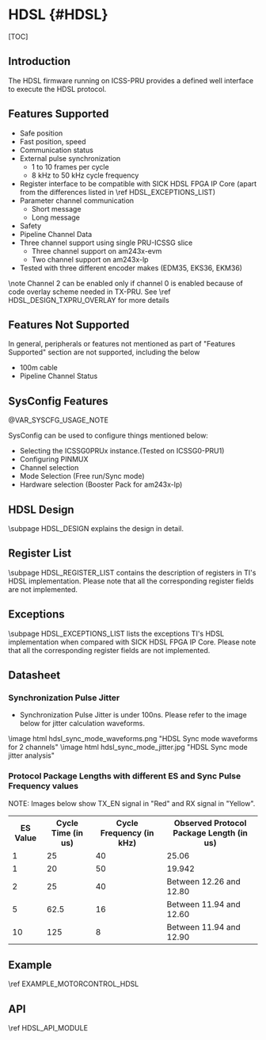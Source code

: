 # HDSL {#HDSL}

[TOC]

## Introduction

The HDSL firmware running on ICSS-PRU provides a defined well interface to execute the HDSL protocol.

## Features Supported

- Safe position
- Fast position, speed
- Communication status
- External pulse synchronization
	- 1 to 10 frames per cycle
	- 8 kHz to 50 kHz cycle frequency
- Register interface to be compatible with SICK HDSL FPGA IP Core (apart from the differences listed in \ref HDSL_EXCEPTIONS_LIST)
- Parameter channel communication
	- Short message
	- Long message
- Safety
- Pipeline Channel Data
- Three channel support using single PRU-ICSSG slice
	- Three channel support on am243x-evm
	- Two channel support on am243x-lp
- Tested with three different encoder makes (EDM35, EKS36, EKM36)

\note Channel 2 can be enabled only if channel 0 is enabled because of code overlay scheme needed in TX-PRU. See \ref HDSL_DESIGN_TXPRU_OVERLAY for more details

## Features Not Supported

In general, peripherals or features not mentioned as part of "Features Supported" section are not
supported, including the below
 - 100m cable
 - Pipeline Channel Status

 ## SysConfig Features

@VAR_SYSCFG_USAGE_NOTE

SysConfig can be used to configure things mentioned below:
- Selecting the ICSSG0PRUx instance.(Tested on ICSSG0-PRU1)
- Configuring PINMUX
- Channel selection
- Mode Selection (Free run/Sync mode)
- Hardware selection (Booster Pack for am243x-lp)

## HDSL Design

\subpage HDSL_DESIGN explains the design in detail.

## Register List

\subpage HDSL_REGISTER_LIST contains the description of registers in TI's HDSL implementation. Please note that all the corresponding register fields are not implemented.

## Exceptions

\subpage HDSL_EXCEPTIONS_LIST lists the exceptions TI's HDSL implementation when compared with SICK HDSL FPGA IP Core. Please note that all the corresponding register fields are not implemented.

## Datasheet

### Synchronization Pulse Jitter

- Synchronization Pulse Jitter is under 100ns. Please refer to the image below for jitter calculation waveforms.

\image html hdsl_sync_mode_waveforms.png "HDSL Sync mode waveforms for 2 channels"
\image html hdsl_sync_mode_jitter.jpg "HDSL Sync mode jitter analysis"

### Protocol Package Lengths with different ES and Sync Pulse Frequency values

NOTE: Images below show TX_EN signal in "Red" and RX signal in "Yellow".

<table>
<tr>
    <th> ES Value
    <th> Cycle Time (in us)
    <th> Cycle Frequency (in kHz)
    <th> Observed Protocol Package Length (in us)
</tr>
<tr>
    <td> 1
    <td> 25
    <td> 40
    <td> 25.06
</tr>
<tr>
    <td> 1
    <td> 20
    <td> 50
    <td> 19.942
</tr>
<tr>
    <td> 2
    <td> 25
    <td> 40
    <td> Between 12.26 and 12.80
</tr>
<tr>
    <td> 5
    <td> 62.5
    <td> 16
    <td> Between 11.94 and 12.60
</tr>
<tr>
    <td> 10
    <td> 125
    <td> 8
    <td> Between 11.94 and 12.90
</tr>
</table>

## Example

\ref EXAMPLE_MOTORCONTROL_HDSL

## API
\ref HDSL_API_MODULE